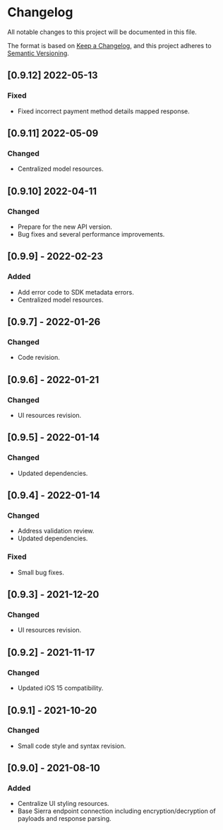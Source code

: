 # Changelog
All notable changes to this project will be documented in this file.

The format is based on [Keep a Changelog](https://keepachangelog.com/en/1.0.0/),
and this project adheres to [Semantic Versioning](https://semver.org/spec/v2.0.0.html).

## [0.9.12] 2022-05-13
### Fixed
- Fixed incorrect payment method details mapped response.

## [0.9.11] 2022-05-09
### Changed
- Centralized model resources.

## [0.9.10] 2022-04-11
### Changed
- Prepare for the new API version.
- Bug fixes and several performance improvements.

## [0.9.9] - 2022-02-23
### Added
- Add error code to SDK metadata errors.
- Centralized model resources.

## [0.9.7] - 2022-01-26
### Changed
- Code revision.

## [0.9.6] - 2022-01-21
### Changed
- UI resources revision.

## [0.9.5] - 2022-01-14
### Changed
- Updated dependencies.

## [0.9.4] - 2022-01-14
### Changed
- Address validation review.
- Updated dependencies.
### Fixed
- Small bug fixes.

## [0.9.3] - 2021-12-20
### Changed
- UI resources revision.

## [0.9.2] - 2021-11-17
### Changed
- Updated iOS 15 compatibility.

## [0.9.1] - 2021-10-20
### Changed
- Small code style and syntax revision.

## [0.9.0] - 2021-08-10
### Added
- Centralize UI styling resources.
- Base Sierra endpoint connection including encryption/decryption of payloads and response parsing.
